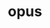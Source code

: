 ---
title: "opus"
layout: cache
categories: [package, develop]
meta: {"compilers": ["apple-clang@16.0.0", "gcc@13.2.0"], "num_specs": 14, "num_specs_by_stack": {"ml-darwin-aarch64-mps": 4, "ml-linux-aarch64-cpu": 5, "ml-linux-aarch64-cuda": 5, "ml-linux-x86_64-cpu": 5, "ml-linux-x86_64-cuda": 5, "root": 14}, "oss": ["sequoia", "ubuntu24.04"], "platforms": ["darwin", "linux"], "stacks": ["ml-darwin-aarch64-mps", "ml-linux-aarch64-cpu", "ml-linux-aarch64-cuda", "ml-linux-x86_64-cpu", "ml-linux-x86_64-cuda", "root"], "targets": ["aarch64", "x86_64_v3"], "versions": ["1.5.2"]}
spec_details: [{"compiler": "gcc@13.2.0", "hash": "4pv5lujelma5plaof4pya4mobphvjwxn", "os": "ubuntu24.04", "platform": "linux", "size": "-", "stacks": ["ml-linux-x86_64-cpu", "ml-linux-x86_64-cuda", "root"], "target": "x86_64_v3", "variants": ["build_system=autotools"], "versions": ["1.5.2"]}, {"compiler": "gcc@13.2.0", "hash": "7q4uywmvgvaiojveisuu6gmiceoyimc2", "os": "ubuntu24.04", "platform": "linux", "size": "-", "stacks": ["ml-linux-x86_64-cpu", "ml-linux-x86_64-cuda", "root"], "target": "x86_64_v3", "variants": ["build_system=autotools"], "versions": ["1.5.2"]}, {"compiler": "gcc@13.2.0", "hash": "7zhfbsnefevbmmzs6bfrmfspbwxptulk", "os": "ubuntu24.04", "platform": "linux", "size": "-", "stacks": ["ml-linux-aarch64-cpu", "ml-linux-aarch64-cuda", "root"], "target": "aarch64", "variants": ["build_system=autotools"], "versions": ["1.5.2"]}, {"compiler": "gcc@13.2.0", "hash": "ejxfjsdk6lk57owkxtn3i6pj3i6h4gef", "os": "ubuntu24.04", "platform": "linux", "size": "-", "stacks": ["ml-linux-x86_64-cpu", "ml-linux-x86_64-cuda", "root"], "target": "x86_64_v3", "variants": ["build_system=autotools"], "versions": ["1.5.2"]}, {"compiler": "apple-clang@16.0.0", "hash": "fh4q6sbtmc5qnztcna2l3jmhirmpfdcj", "os": "sequoia", "platform": "darwin", "size": "-", "stacks": ["ml-darwin-aarch64-mps", "root"], "target": "aarch64", "variants": ["build_system=autotools"], "versions": ["1.5.2"]}, {"compiler": "gcc@13.2.0", "hash": "fx6dneewlvmemspbc4rgkk56frhpomm5", "os": "ubuntu24.04", "platform": "linux", "size": "-", "stacks": ["ml-linux-aarch64-cpu", "ml-linux-aarch64-cuda", "root"], "target": "aarch64", "variants": ["build_system=autotools"], "versions": ["1.5.2"]}, {"compiler": "apple-clang@16.0.0", "hash": "hxfhvun56h3u6ro3zyzcqn3urknxblxv", "os": "sequoia", "platform": "darwin", "size": "-", "stacks": ["ml-darwin-aarch64-mps", "root"], "target": "aarch64", "variants": ["build_system=autotools"], "versions": ["1.5.2"]}, {"compiler": "apple-clang@16.0.0", "hash": "j6afwv2b2ygjuj5mn34e2qaa3jxh25ee", "os": "sequoia", "platform": "darwin", "size": "-", "stacks": ["ml-darwin-aarch64-mps", "root"], "target": "aarch64", "variants": ["build_system=autotools"], "versions": ["1.5.2"]}, {"compiler": "gcc@13.2.0", "hash": "kqx6iyrpjtpx3txnjrhh4vcn674nhxpq", "os": "ubuntu24.04", "platform": "linux", "size": "-", "stacks": ["ml-linux-x86_64-cpu", "ml-linux-x86_64-cuda", "root"], "target": "x86_64_v3", "variants": ["build_system=autotools"], "versions": ["1.5.2"]}, {"compiler": "gcc@13.2.0", "hash": "q6tkvh64qexbcd2bqzfnjiwcgx7j6zch", "os": "ubuntu24.04", "platform": "linux", "size": "-", "stacks": ["ml-linux-aarch64-cpu", "ml-linux-aarch64-cuda", "root"], "target": "aarch64", "variants": ["build_system=autotools"], "versions": ["1.5.2"]}, {"compiler": "gcc@13.2.0", "hash": "su7r3tm7i63ludpgrifitdkfd6h2c4qr", "os": "ubuntu24.04", "platform": "linux", "size": "-", "stacks": ["ml-linux-aarch64-cpu", "ml-linux-aarch64-cuda", "root"], "target": "aarch64", "variants": ["build_system=autotools"], "versions": ["1.5.2"]}, {"compiler": "gcc@13.2.0", "hash": "u6p7prsqhjhsvt23iku7wjzd6r2ia4vt", "os": "ubuntu24.04", "platform": "linux", "size": "-", "stacks": ["ml-linux-x86_64-cpu", "ml-linux-x86_64-cuda", "root"], "target": "x86_64_v3", "variants": ["build_system=autotools"], "versions": ["1.5.2"]}, {"compiler": "apple-clang@16.0.0", "hash": "ywalhenjc4vlp6s5uhfboqnrs2lblb7j", "os": "sequoia", "platform": "darwin", "size": "-", "stacks": ["ml-darwin-aarch64-mps", "root"], "target": "aarch64", "variants": ["build_system=autotools"], "versions": ["1.5.2"]}, {"compiler": "gcc@13.2.0", "hash": "zqvfdftf4dl677d3p7jgvl7vf6kamjxn", "os": "ubuntu24.04", "platform": "linux", "size": "-", "stacks": ["ml-linux-aarch64-cpu", "ml-linux-aarch64-cuda", "root"], "target": "aarch64", "variants": ["build_system=autotools"], "versions": ["1.5.2"]}]
---